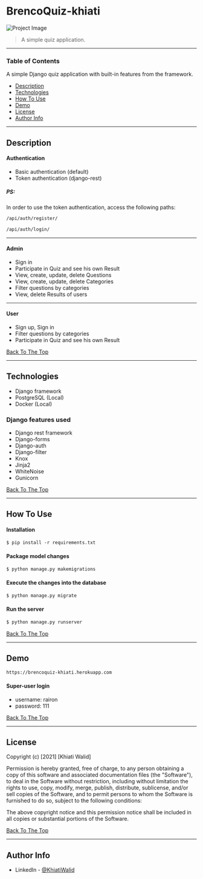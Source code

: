# BrencoQuiz-khiati

![Project Image](https://i.ibb.co/WVzM688/brenco-logo-1.png)

> A simple quiz application.

---

### Table of Contents
A simple Django quiz application with built-in features from the framework.

- [Description](#description)
- [Technologies](#technologies)
- [How To Use](#how-to-use)
- [Demo](#demo)
- [License](#license)
- [Author Info](#author-info)

---

## Description
#### Authentication

  -  Basic authentication (default)
  -  Token authentication (django-rest)	
##### PS: 
In order to use the token authentication, access the following paths:
```html
/api/auth/register/
```
```html
/api/auth/login/
```
---
#### Admin

  -  Sign in
  -  Participate in Quiz and see his own Result
  -  View, create, update, delete Questions
  -  View, create, update, delete Categories
  - Filter questions by categories
  -  View, delete Results of users 

---
#### User

   - Sign up, Sign in
   - Filter questions by categories
   - Participate in Quiz and see his own Result
   
[Back To The Top](#read-me-template)

---

## Technologies

- Django framework
- PostgreSQL (Local)
- Docker (Local)

### Django features used

- Django rest framework
- Django-forms
- Django-auth
- Django-filter
- Knox
- Jinja2
- WhiteNoise
- Gunicorn

[Back To The Top](#read-me-template)

---

## How To Use

#### Installation
```html
$ pip install -r requirements.txt
```

#### Package model changes
```html
$ python manage.py makemigrations
```

#### Execute the changes into the database
```html
$ python manage.py migrate
```

#### Run the server
```html
$ python manage.py runserver
```
[Back To The Top](#read-me-template)

---

## Demo
```html
https://brencoquiz-khiati.herokuapp.com
```
#### Super-user login

- username: rairon
- password: 111

[Back To The Top](#read-me-template)

---

## License


Copyright (c) [2021] [Khiati Walid]

Permission is hereby granted, free of charge, to any person obtaining a copy
of this software and associated documentation files (the "Software"), to deal
in the Software without restriction, including without limitation the rights
to use, copy, modify, merge, publish, distribute, sublicense, and/or sell
copies of the Software, and to permit persons to whom the Software is
furnished to do so, subject to the following conditions:

The above copyright notice and this permission notice shall be included in all
copies or substantial portions of the Software.


[Back To The Top](#read-me-template)

---
## Author Info

- LinkedIn - [@KhiatiWalid](https://www.linkedin.com/in/khiati-walid/)


